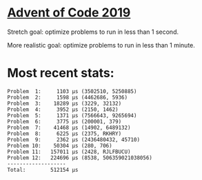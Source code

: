 # [Advent of Code 2019](https://adventofcode.com/2019)

Stretch goal: optimize problems to run in less than 1 second.

More realistic goal: optimize problems to run in less than 1 minute.

# Most recent stats:

```
Problem  1:     1103 μs (3502510, 5250885)
Problem  2:     1598 μs (4462686, 5936)
Problem  3:    18289 μs (3229, 32132)
Problem  4:     3952 μs (2150, 1462)
Problem  5:     1371 μs (7566643, 9265694)
Problem  6:     3775 μs (200001, 379)
Problem  7:    41468 μs (14902, 6489132)
Problem  8:     6225 μs (2375, RKHRY)
Problem  9:     2362 μs (2436480432, 45710)
Problem 10:    50304 μs (280, 706)
Problem 11:   157011 μs (2428, RJLFBUCU)
Problem 12:   224696 μs (8538, 506359021038056)
-------------------
Total:        512154 μs
```
